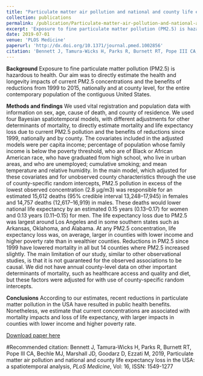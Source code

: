 ```yaml
---
title: "Particulate matter air pollution and national and county life expectancy loss in the USA: a spatiotemporal analysis"
collection: publications
permalink: /publication/Particulate-matter-air-pollution-and-national-and-county-life-expectancy-loss-in-the-USA-a-spatiotemporal-analysis
excerpt: 'Exposure to fine particulate matter pollution (PM2.5) is hazardous to health. Our aim was to directly estimate the health and longevity impacts of current PM2.5 concentrations and the benefits of reductions from 1999 to 2015, nationally and at county level, for the entire contemporary population of the contiguous United States.'
date: 2019-07-01
venue: 'PLOS Medicine'
paperurl: 'http://dx.doi.org/10.1371/journal.pmed.1002856'
citation: 'Bennett J, Tamura-Wicks H, Parks R, Burnett RT, Pope III CA, Bechle MJ, Marshall JD, Goodarz D, Ezzati M, 2019, Particulate matter air pollution and national and county life expectancy loss in the USA: a spatiotemporal analysis, <i>PLoS Medicine</i>, Vol: 16, ISSN: 1549-1277'
---
```

<b>Background</b>
Exposure to fine particulate matter pollution (PM2.5) is hazardous to health. Our aim was to directly estimate the health and longevity impacts of current PM2.5 concentrations and the benefits of reductions from 1999 to 2015, nationally and at county level, for the entire contemporary population of the contiguous United States.

<b>Methods and findings</b>
We used vital registration and population data with information on sex, age, cause of death, and county of residence. We used four Bayesian spatiotemporal models, with different adjustments for other determinants of mortality, to directly estimate mortality and life expectancy loss due to current PM2.5 pollution and the benefits of reductions since 1999, nationally and by county. The covariates included in the adjusted models were per capita income; percentage of population whose family income is below the poverty threshold, who are of Black or African American race, who have graduated from high school, who live in urban areas, and who are unemployed; cumulative smoking; and mean temperature and relative humidity. In the main model, which adjusted for these covariates and for unobserved county characteristics through the use of county-specific random intercepts, PM2.5 pollution in excess of the lowest observed concentration (2.8 μg/m3) was responsible for an estimated 15,612 deaths (95% credible interval 13,248–17,945) in females and 14,757 deaths (12,617–16,919) in males. These deaths would lower national life expectancy by an estimated 0.15 years (0.13–0.17) for women and 0.13 years (0.11–0.15) for men. The life expectancy loss due to PM2.5 was largest around Los Angeles and in some southern states such as Arkansas, Oklahoma, and Alabama. At any PM2.5 concentration, life expectancy loss was, on average, larger in counties with lower income and higher poverty rate than in wealthier counties. Reductions in PM2.5 since 1999 have lowered mortality in all but 14 counties where PM2.5 increased slightly. The main limitation of our study, similar to other observational studies, is that it is not guaranteed for the observed associations to be causal. We did not have annual county-level data on other important determinants of mortality, such as healthcare access and quality and diet, but these factors were adjusted for with use of county-specific random intercepts.

<b>Conclusions</b>
According to our estimates, recent reductions in particulate matter pollution in the USA have resulted in public health benefits. Nonetheless, we estimate that current concentrations are associated with mortality impacts and loss of life expectancy, with larger impacts in counties with lower income and higher poverty rate.

[Download paper here](http://dx.doi.org/10.1371/journal.pmed.1002856)

#Recommended citation: Bennett J, Tamura-Wicks H, Parks R, Burnett RT, Pope III CA, Bechle MJ, Marshall JD, Goodarz D, Ezzati M, 2019, Particulate matter air pollution and national and county life expectancy loss in the USA: a spatiotemporal analysis, <i>PLoS Medicine</i>, Vol: 16, ISSN: 1549-1277

